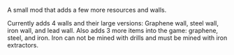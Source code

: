 A small mod that adds a few more resources and walls.

Currently adds 4 walls and their large versions:
Graphene wall, steel wall, iron wall, and lead wall.
Also adds 3 more items into the game:
graphene, steel, and iron.
Iron can not be mined with drills and must be mined with iron extractors.
